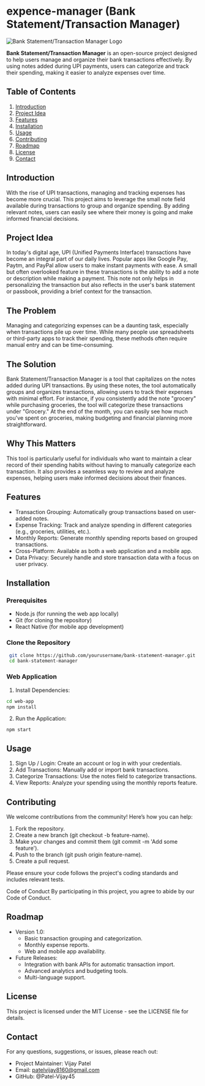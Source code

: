 # expence-manager (Bank Statement/Transaction Manager)

![Bank Statement/Transaction Manager Logo](link-to-your-logo.png)

**Bank Statement/Transaction Manager** is an open-source project designed to help users manage and organize their bank transactions effectively. By using notes added during UPI payments, users can categorize and track their spending, making it easier to analyze expenses over time.

## Table of Contents

1. [Introduction](#introduction)
2. [Project Idea](#project-idea)
3. [Features](#features)
4. [Installation](#installation)
5. [Usage](#usage)
6. [Contributing](#contributing)
7. [Roadmap](#roadmap)
8. [License](#license)
9. [Contact](#contact)

## Introduction

With the rise of UPI transactions, managing and tracking expenses has become more crucial. This project aims to leverage the small note field available during transactions to group and organize spending. By adding relevant notes, users can easily see where their money is going and make informed financial decisions.

## Project Idea
In today's digital age, UPI (Unified Payments Interface) transactions have become an integral part of our daily lives. Popular apps like Google Pay, Paytm, and PayPal allow users to make instant payments with ease. A small but often overlooked feature in these transactions is the ability to add a note or description while making a payment. This note not only helps in personalizing the transaction but also reflects in the user's bank statement or passbook, providing a brief context for the transaction.

## The Problem
Managing and categorizing expenses can be a daunting task, especially when transactions pile up over time. While many people use spreadsheets or third-party apps to track their spending, these methods often require manual entry and can be time-consuming.

## The Solution
Bank Statement/Transaction Manager is a tool that capitalizes on the notes added during UPI transactions. By using these notes, the tool automatically groups and organizes transactions, allowing users to track their expenses with minimal effort. For instance, if you consistently add the note "grocery" while purchasing groceries, the tool will categorize these transactions under "Grocery." At the end of the month, you can easily see how much you've spent on groceries, making budgeting and financial planning more straightforward.

## Why This Matters
This tool is particularly useful for individuals who want to maintain a clear record of their spending habits without having to manually categorize each transaction. It also provides a seamless way to review and analyze expenses, helping users make informed decisions about their finances.

## Features

- Transaction Grouping: Automatically group transactions based on user-added notes.
- Expense Tracking: Track and analyze spending in different categories (e.g., groceries, utilities, etc.).
- Monthly Reports: Generate monthly spending reports based on grouped transactions.
- Cross-Platform: Available as both a web application and a mobile app.
- Data Privacy: Securely handle and store transaction data with a focus on user privacy.




## Installation

### Prerequisites

- Node.js (for running the web app locally)
- Git (for cloning the repository)
- React Native (for mobile app development)

### Clone the Repository

```bash
 git clone https://github.com/yourusername/bank-statement-manager.git
 cd bank-statement-manager

```


### Web Application

1. Install Dependencies:


```bash  
cd web-app
npm install
```

2. Run the Application:

```
npm start
```
## Usage
1. Sign Up / Login: Create an account or log in with your credentials.
2. Add Transactions: Manually add or import bank transactions.
3. Categorize Transactions: Use the notes field to categorize transactions.
4. View Reports: Analyze your spending using the monthly reports feature.


## Contributing
We welcome contributions from the community! Here’s how you can help:

1. Fork the repository.
2. Create a new branch (git checkout -b feature-name).
3. Make your changes and commit them (git commit -m 'Add some feature').
4. Push to the branch (git push origin feature-name).
5. Create a pull request.


Please ensure your code follows the project's coding standards and includes relevant tests.

Code of Conduct
By participating in this project, you agree to abide by our Code of Conduct.

## Roadmap

- Version 1.0:
    - Basic transaction grouping and categorization.
    - Monthly expense reports.
    - Web and mobile app availability.
- Future Releases:
    - Integration with bank APIs for automatic transaction import.
    - Advanced analytics and budgeting tools.
    - Multi-language support.

## License

This project is licensed under the MIT License - see the LICENSE file for details.

## Contact

For any questions, suggestions, or issues, please reach out:

- Project Maintainer: Vijay Patel
- Email: patelvijay8160@gmail.com
- GitHub: @Patel-Vijay45
